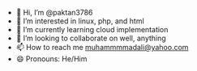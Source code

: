 - 👋 Hi, I’m @paktan3786
- 👀 I’m interested in linux, php, and html
- 🌱 I’m currently learning cloud implementation
- 💞️ I’m looking to collaborate on well, anything
- 📫 How to reach me muhammmmadali@yahoo.com
- 😄 Pronouns: He/Him

<!---
paktan3786/paktan3786 is a ✨ special ✨ repository because its `README.md` (this file) appears on your GitHub profile.
You can click the Preview link to take a look at your changes.
--->
